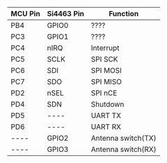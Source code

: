 MCU Pin | Si4463 Pin | Function
--------|------------|----------
PB4     | GPIO0      | ????
PC3     | GPIO1      | ????
PC4     | nIRQ       | Interrupt
PC5     | SCLK       | SPI SCK 
PC6     | SDI        | SPI MOSI
PC7     | SDO        | SPI MISO
PD2     | nSEL       | SPI nCE
PD4     | SDN        | Shutdown
PD5     | ----       | UART TX
PD6     | ----       | UART RX
----    | GPIO2      | Antenna switch(TX) 
----    | GPIO3      | Antenna switch(RX)